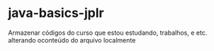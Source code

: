 # java-basics-jplr
Armazenar códigos do curso que estou estudando, trabalhos, e etc.
alterando  oconteúdo do arquivo localmente